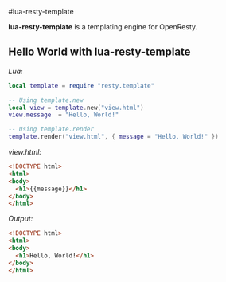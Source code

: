 #lua-resty-template

**lua-resty-template** is a templating engine for OpenResty.

## Hello World with lua-resty-template

*Lua:*

```lua
local template = require "resty.template"

-- Using template.new
local view = template.new("view.html")
view.message  = "Hello, World!"

-- Using template.render
template.render("view.html", { message = "Hello, World!" })


```

*view.html:*

```html
<!DOCTYPE html>
<html>
<body>
  <h1>{{message}}</h1>
</body>
</html>
```

*Output:*

```html
<!DOCTYPE html>
<html>
<body>
  <h1>Hello, World!</h1>
</body>
</html>
```
